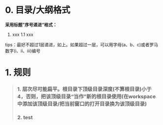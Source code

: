 # 0. 目录/大纲格式

**采用标题”序号递进“格式：**

1. xxx
   1.1 xxx

tips：最好不超过1层递进，如上。如果超过一层，可以用字母(a、b、c)或者罗马数字(i、ii、iii)编号

# 1. 规则

> ### 1. 层次尽可能扁平。根目录下顶级目录深度(不算根目录)小于4，否则，把该顶级目录“当作”新的根目录使用(在workspace中添加该顶级目录/把当前窗口的打开目录换为该顶级目录)
>
> ### 2. test
